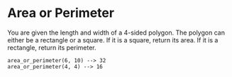 # Area or Perimeter

You are given the length and width of a 4-sided polygon. The polygon can either be a rectangle or a square.
If it is a square, return its area. If it is a rectangle, return its perimeter.
```
area_or_perimeter(6, 10) --> 32
area_or_perimeter(4, 4) --> 16
```